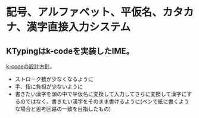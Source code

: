 # 記号、アルファベット、平仮名、カタカナ、漢字直接入力システム
## KTypingはk-codeを実装したIME。

[k-codeの設計方針](https://cs.mkamimura.com/posts/2024/09/k-code表-設計思想・設計方法-利用したデータ.html)。

* ストローク数が少なくなるように
* 手、指に負担が少ないように
* 書きたい漢字を頭の中で平仮名に変換して入力してさらに変換して漢字にするのではなく、書きたい漢字をそのまま書けるように(ペンで紙に書くような場合と思考回路の一致を目指したもの)
